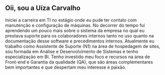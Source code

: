 ## Oii, sou a Uíza Carvalho


Iniciei a carreira em TI no estágio onde eu pude ter contato com manutenção e configuração de máquinas. No decorrer do tempo fui aprendendo um pouco mais sobre o sistema da empresa no qual eu prestava suporte para os colaboradores internos tanto no uso quanto na documentação desse software e precedimentos internos.
Atualmente eu trabalho como Assistente de Suporte (N1) na área de hospedagem de sites, sou formada em Análise e Desenvolvimento de Sistemas e tenho especialização em BI.
Tenho investido meu foco e recursos na área de Front-end e Garantia da qualidade (QA), que são áreas complementares bem importantes e que despertam meu interesse e paixão.


